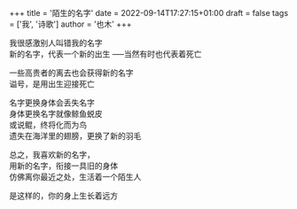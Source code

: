 +++
title = '陌生的名字'
date = 2022-09-14T17:27:15+01:00
draft = false
tags = ['我', '诗歌']
author = '也木'
+++

我很感激别人叫错我的名字  
新的名字，代表一个新的出生  <!--more-->
–––当然有时也代表着死亡  

一些高贵者的离去也会获得新的名字  
谥号，是用出生迎接死亡

名字更换身体会丢失名字  
身体更换名字就像鲸鱼蜕皮  
或说鲲，终将化而为鸟  
遗失在海洋里的翅膀，更换了新的羽毛

总之，我喜欢新的名字，  
用新的名字，衔接一具旧的身体  
仿佛离你最近之处，生活着一个陌生人

是这样的，你的身上生长着远方